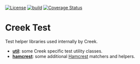 [![License](https://img.shields.io/badge/License-Apache%202.0-blue.svg)](https://opensource.org/licenses/Apache-2.0)
[![build](https://github.com/creek-service/creek-test/actions/workflows/gradle.yml/badge.svg)](https://github.com/creek-service/creek-test/actions/workflows/gradle.yml)
[![Coverage Status](https://coveralls.io/repos/github/creek-service/creek-test/badge.svg?branch=main)](https://coveralls.io/github/creek-service/creek-test?branch=main)

# Creek Test

Test helper libraries used internally by Creek.

* **[util](util)**: some Creek specific test utility classes.
* **[hamcrest](hamcrest)**: some additional [Hamcrest][1] matchers and helpers.

[1]: http://hamcrest.org/JavaHamcrest/index